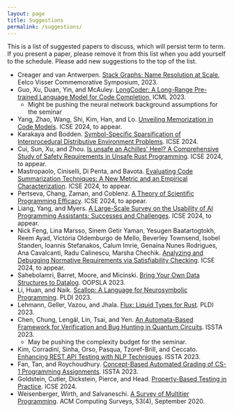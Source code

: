 ```yaml
---
layout: page
title: Suggestions
permalink: /suggestions/
---
```

This is a list of suggested papers to discuss, which will persist term to term. If you present a paper, please remove it from this list when you add yourself to the schedule. Please add new suggestions to the top of the list.

- Creager and van Antwerpen. [Stack Graphs: Name Resolution at Scale](https://drops.dagstuhl.de/entities/document/10.4230/OASIcs.EVCS.2023.8), Eelco Visser Commemorative Symposium, 2023.
- Guo, Xu, Duan, Yin, and McAuley. [LongCoder: A Long-Range Pre-trained Language Model for Code Completion](https://proceedings.mlr.press/v202/guo23j.html), ICML 2023.
  + Might be pushing the neural network background assumptions for the seminar
- Yang, Zhao, Wang, Shi, Kim, Han, and Lo. [Unveiling Memorization in Code Models](https://conf.researchr.org/details/icse-2024/icse-2024-research-track/69/Unveiling-Memorization-in-Code-Models). ICSE 2024, to appear.
- Karakaya and Bodden. [Symbol-Specific Sparsification of Interprocedural Distributive Environment Problems](https://conf.researchr.org/details/icse-2024/icse-2024-research-track/88/Symbol-Specific-Sparsification-of-Interprocedural-Distributive-Environment-Problems). ICSE 2024. 
- Cui, Sun, Xu, and Zhou. [Is unsafe an Achilles' Heel? A Comprehensive Study of Safety Requirements in Unsafe Rust Programming](https://conf.researchr.org/details/icse-2024/icse-2024-research-track/136/Is-unsafe-an-Achilles-Heel-A-Comprehensive-Study-of-Safety-Requirements-in-Unsafe-R). ICSE 2024, to appear.
- Mastropaolo, Ciniselli, Di Penta, and Bavota. [Evaluating Code Summarization Techniques: A New Metric and an Empirical Characterization](https://conf.researchr.org/details/icse-2024/icse-2024-research-track/174/Evaluating-Code-Summarization-Techniques-A-New-Metric-and-an-Empirical-Characterizat). ICSE 2024, to appear.
- Pertseva, Chang, Zaman, and Coblenz. [A Theory of Scientific Programming Efficacy](https://conf.researchr.org/details/icse-2024/icse-2024-research-track/139/A-Theory-of-Scientific-Programming-Efficacy). ICSE 2024, to appear.
- Liang, Yang, and Myers. [A Large-Scale Survey on the Usability of AI Programming Assistants: Successes and Challenges](https://conf.researchr.org/details/icse-2024/icse-2024-research-track/3/A-Large-Scale-Survey-on-the-Usability-of-AI-Programming-Assistants-Successes-and-Cha). ICSE 2024, to appear.
- Nick Feng, Lina Marsso, Sinem Getir Yaman, Yesugen Baatartogtokh, Reem Ayad, Victória Oldemburgo de Mello, Beverley Townsend, Isobel Standen, Ioannis Stefanakos, Calum Imrie, Genaína Nunes Rodrigues, Ana Cavalcanti, Radu Calinescu, Marsha Chechik. [Analyzing and Debugging Normative Requirements via Satisfiability Checking](https://conf.researchr.org/details/icse-2024/icse-2024-research-track/89/Analyzing-and-Debugging-Normative-Requirements-via-Satisfiability-Checking). ICSE 2024, to appear.
- Sahebolamri, Barret, Moore, and Micinski. [Bring Your Own Data Structures to Datalog](https://dl.acm.org/doi/10.1145/3622840). OOPSLA 2023.
- Li, Huan, and Naik. [Scallop: A Language for Neurosymbolic Programming](https://dl.acm.org/doi/10.1145/3591280). PLDI 2023.
- Lehmann, Geller, Vazou, and Jhala. [Flux: Liquid Types for Rust](https://dl.acm.org/doi/10.1145/3591283). PLDI 2023.
- Chen, Chung, Lengál, Lin, Tsai, and Yen. [An Automata-Based Framework for Verification and Bug Hunting in Quantum Circuits](https://dl.acm.org/doi/10.1145/3591270). ISSTA 2023.
  + May be pushing the complexity budget for the seminar.
- Kim, Corradini, Sinha, Orso, Pasqua, Tzoref-Brill, and Ceccato. [Enhancing REST API Testing with NLP Techniques](https://dl.acm.org/doi/10.1145/3597926.3598131). ISSTA 2023.
- Fan, Tan, and Roychoudhury. [Concept-Based Automated Grading of CS-1 Programming Assignments](https://dl.acm.org/doi/10.1145/3597926.3598049). ISSTA 2023.
- Goldstein, Cutler, Dickstein, Pierce, and Head. [Property-Based Testing in Practice](https://conf.researchr.org/details/icse-2024/icse-2024-research-track/90/Property-Based-Testing-in-Practice). ICSE 2024.
- Weisenberger, Wirth, and Salvaneschi. [A Survey of Multitier Programming](https://dl.acm.org/doi/abs/10.1145/3397495). ACM Computing Surveys, 53(4), September 2020.
